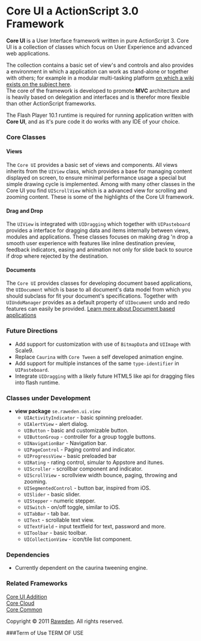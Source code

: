 
# Core UI a ActionScript 3.0 Framework

**Core UI** is a User Interface framework written in pure ActionScript 3. Core UI is a collection of classes which focus on User Experience and advanced web applications.  

The collection contains a basic set of view's and controls and also provides a environment in which a application can work as stand-alone or together with others; for example in a modular multi-tasking platform [on which a wiki exists on the subject here](https://github.com/raweden/Core-UI/wiki/Multi-tasking-and-multi-application-platform).  
The core of the framework is developed to promote **MVC** architecture and is heavily based on delegation and interfaces and is therefor more flexible than other ActionScript frameworks.

The Flash Player 10.1 runtime is required for running application written with **Core UI**, and as it's pure code it do works with any IDE of your choice.

### Core Classes

#### Views
The `Core UI` provides a basic set of views and components. All views inherits from the `UIView` class, which provides a base for managing content displayed on screen, to ensure minimal performance usage a special but simple drawing cycle is implemented. Among with many other classes in the Core UI you find `UIScrollView` which is a advanced view for scrolling and zooming content. These is some of the highlights of the Core UI framework.

#### Drag and Drop
The `UIView` is integrated with `UIDragging` which together with `UIPasteboard` provides a interface for dragging data and items internally between views, modules and applications. These classes focuses on making  drag 'n drop a smooth user experience with features like inline destination preview, feedback indicators, easing and animation not only for slide back to source if drop where rejected by the destination.

#### Documents
The `Core UI` provides classes for developing document based applications, the `UIDocument` which is base to all document's data model from which you should subclass for fit your document's specifications. Together with `UIUndoManager` provides as a default property of `UIDocument` undo and redo features can easily be provided. [Learn more about Document based applications](https://github.com/raweden/Core-UI/wiki/Document-Based-Application)

### Future Directions
* Add support for customization with use of `BitmapData` and `UIImage` with Scale9.
* Replace `Caurina` with `Core Tween` a self developed animation engine.
* Add support for multiple instances of the same `type-identifier` in `UIPasteboard`.
* Integrate `UIDragging` with a likely future HTML5 like api for dragging files into flash runtime.

### Classes under Development

* **view package** `se.raweden.ui.view`
	* `UIActivityIndicator`	- basic spinning preloader.
	* `UIAlertView`		- alert dialog.
	* `UIButton`			- basic and customizable button.
	* `UIButtonGroup`		- controller for a group toggle buttons.
	* `UINavigationBar`	- Navigation bar.
	* `UIPageControl`		- Paging control and indicator.
	* `UIProgressView`		- basic preloaded bar 
	* `UIRating`			- rating control, simular to Appstore and itunes.
	* `UIScroller`		- scrollbar component and indicator.
	* `UIScrollView`		- scrollview width bounce, paging, throwing and zooming.
	* `UISegmentedControl`	- button bar, inspired from iOS.
	* `UISlider`			- basic slider.
	* `UIStepper`			- numeric stepper.
	* `UISwitch`			- on/off toggle, similar to iOS.
	* `UITabBar`			- tab bar.
	* `UIText`			- scrollable text view.
	* `UITextField`		- input textfield for text, password and more.
	* `UIToolbar`			- basic toolbar.
	* `UICollectionView`	- icon/tile list component.

### Dependencies

* Currently dependent on the caurina tweening engine.

### Related Frameworks
[Core UI Addition](https://github.com/raweden/Core-UI-Addition)  
[Core Cloud](https://github.com/raweden/Core-Cloud)  
[Core Common](https://github.com/raweden/Core-Common)

Copyright © 2011 [Raweden](http://raweden.se).
All rights reserved.

###Term of Use
TERM OF USE
